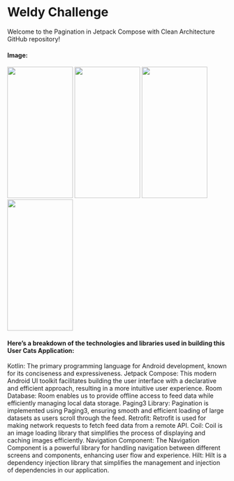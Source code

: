 # Weldy Challenge

Welcome to the Pagination in Jetpack Compose with Clean Architecture GitHub repository!

#### Image:

<div>
  <img src="https://github.com/mortezabayat/Challenge/assets/Screenshot_20240416_105709.png" width="150"height="300">
  <img src="https://github.com/mohammadjoumani/users_android_jetpack_compose_kotlin/assets/53276286/54e001d3-ae6f-4756-8d56-8a11e3230373" width= "150"height="300>
  <img src="https://github.com/mohammadjoumani/users_android_jetpack_compose_kotlin/assets/53276286/65b79032-f907-47f8-95d8-f301334352a9" width="150"height="300">
  <img src="https://github.com/mohammadjoumani/users_android_jetpack_compose_kotlin/assets/53276286/01af29ca-902c-4d17-af1d-533e148d4daa" width="150"height="300">
   <img src="https://github.com/mohammadjoumani/users_android_jetpack_compose_kotlin/assets/53276286/b963ca52-6d99-4d51-aaa3-1c0ed46340eb" width="150"height="300">
</div>

#### Here’s a breakdown of the technologies and libraries used in building this User Cats Application:

<div>
Kotlin: The primary programming language for Android development, known for its conciseness and expressiveness.
Jetpack Compose: This modern Android UI toolkit facilitates building the user interface with a declarative and efficient approach, resulting in a more intuitive user experience.
Room Database: Room enables us to provide offline access to feed data while efficiently managing local data storage.
Paging3 Library: Pagination is implemented using Paging3, ensuring smooth and efficient loading of large datasets as users scroll through the feed.
Retrofit: Retrofit is used for making network requests to fetch feed data from a remote API.
Coil: Coil is an image loading library that simplifies the process of displaying and caching images efficiently.
Navigation Component: The Navigation Component is a powerful library for handling navigation between different screens and components, enhancing user flow and experience.
Hilt: Hilt is a dependency injection library that simplifies the management and injection of dependencies in our application.
<div>